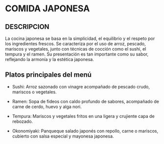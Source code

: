 # COMIDA JAPONESA

## DESCRIPCION

La cocina japonesa se basa en la simplicidad, el equilibrio y el respeto por los ingredientes frescos. Se caracteriza por el uso de arroz, pescado, mariscos y vegetales, junto con técnicas de cocción como el sushi, el tempura y el ramen. Su presentación es tan importante como su sabor, reflejando la armonía y la estética japonesa.

## Platos principales del menú

- Sushi: Arroz sazonado con vinagre acompañado de pescado crudo, mariscos o vegetales.

- Ramen: Sopa de fideos con caldo profundo de sabores, acompañado de carne de cerdo, huevo y alga nori.

- Tempura: Mariscos y vegetales fritos en una ligera y crujiente capa de rebozado.

- Okonomiyaki: Panqueque salado japonés con repollo, carne o mariscos, cubierto con salsa especial y mayonesa japonesa.